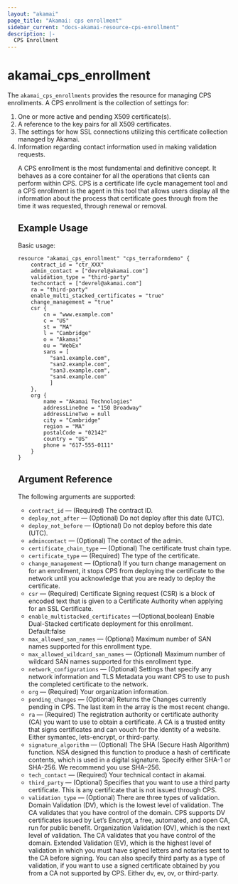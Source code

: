 ```yaml
---
layout: "akamai"
page_title: "Akamai: cps enrollment"
sidebar_current: "docs-akamai-resource-cps-enrollment"
description: |-
  CPS Enrollment
---
```


# akamai_cps_enrollment


The `akamai_cps_enrollments` provides the resource for managing CPS enrollments. A CPS enrollment is the collection of settings for:

<ol>
<li>One or more active and pending X509 certificate(s).</li>
<li>A reference to the key pairs for all X509 certificates.</li>
<li>The settings for how SSL connections utilizing this certificate collection managed by Akamai.</li>
<li>Information regarding contact information used in making validation requests.</li>

A CPS enrollment is the most fundamental and definitive concept. It behaves as a core container for all the operations that clients can perform within CPS. CPS is a certificate life cycle management tool and a CPS enrollment is the agent in this tool that allows users display all the information about the process that certificate goes through from the time it was requested, through renewal or removal.


## Example Usage

Basic usage:

```hcl
resource "akamai_cps_enrollment" "cps_terraformdemo" {
    contract_id = "ctr_XXX"
    admin_contact = ["devrel@akamai.com"]
    validation_type = "third-party"
    techcontact = ["devrel@akamai.com"]
    ra = "third-party"
    enable_multi_stacked_certificates = "true"
    change_management = "true"
    csr {
        cn = "www.example.com"
        c = "US"
        st = "MA"
        l = "Cambridge"
        o = "Akamai"
        ou = "WebEx"
        sans = [
          "san1.example.com",
          "san2.example.com",
          "san3.example.com",
          "san4.example.com"
          ] 
    },
    org {
        name = "Akamai Technologies"
        addressLineOne = "150 Broadway"
        addressLineTwo = null
        city = "Cambridge"
        region = "MA"
        postalCode = "02142"
        country = "US"
        phone = "617-555-0111"
    }
}

```

## Argument Reference

The following arguments are supported:

* `contract_id` — (Required) The contract ID.  
* `deploy_not_after` — (Optional) Do not deploy after this date (UTC).  
* `deploy_not_before` — (Optional) Do not deploy before this date (UTC).  
* `admincontact` — (Optional) The contact of the admin.  
* `certificate_chain_type` — (Optional) The certificate trust chain type.  
* `certificate_type` — (Required) The type of the certificate.  
* `change_management` — (Optional) If you turn change management on for an enrollment, it stops CPS from deploying the certificate to the network until you acknowledge that you are ready to deploy the certificate.  
* `csr` — (Required) Certificate Signing request (CSR) is a block of encoded text that is given to a Certificate Authority when applying for an SSL Certificate.  
* `enable_multistacked_certificates` —(Optional,boolean) Enable Dual-Stacked certificate deployment for this enrollment.  Default:false  
* `max_allowed_san_names` — (Optional) Maximum number of SAN names supported for this enrollment type.  
* `max_allowed_wildcard_san_names` — (Optional) Maximum number of wildcard SAN names supported for this enrollment type.  
* `network_configurations` — (Optional) Settings that specify any network information and TLS Metadata you want CPS to use to push the completed certificate to the network.  
* `org` — (Required) Your organization information.  
* `pending_changes` — (Optional) Returns the Changes currently pending in CPS. The last item in the array is the most recent change.  
* `ra` — (Required) The registration authority or certificate authority (CA) you want to use to obtain a certificate. A CA is a trusted entity that signs certificates and can vouch for the identity of a website. Either symantec, lets-encrypt, or third-party.  
* `signature_algorithm` — (Optional) The SHA (Secure Hash Algorithm) function. NSA designed this function to produce a hash of certificate contents, which is used in a digital signature. Specify either SHA-1 or SHA-256. We recommend you use SHA–256.  
* `tech_contact` — (Required) Your technical contact in akamai.  
* `third_party` — (Optional) Specifies that you want to use a third party certificate. This is any certificate that is not issued through CPS.  
* `validation_type` — (Optional) There are three types of validation. Domain Validation (DV), which is the lowest level of validation. The CA validates that you have control of the domain. CPS supports DV certificates issued by Let’s Encrypt, a free, automated, and open CA, run for public benefit. Organization Validation (OV), which is the next level of validation. The CA validates that you have control of the domain. Extended Validation (EV), which is the highest level of validation in which you must have signed letters and notaries sent to the CA before signing. You can also specify third party as a type of validation, if you want to use a signed certificate obtained by you from a CA not supported by CPS. Either dv, ev, ov, or third-party.  
